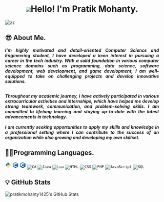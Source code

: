 <h1 align="center"><a href="https://pratikmohanty1425.github.io/Portfolio/index.html"><img src="https://media.giphy.com/media/hvRJCLFzcasrR4ia7z/giphy.gif" width="5%"></a>Hello! I'm Pratik Mohanty.</h1> 

![zz](https://user-images.githubusercontent.com/60297008/229171543-791ade5c-661f-4af2-9d8f-d081529ee6bd.jpg)

<h2 align="Left">😎 About Me.</h3>

<h5 align="justify"> 
I'm highly motivated and detail-oriented Computer Science and Engineering student, I have developed a keen interest in pursuing a career in the tech industry. With a solid foundation in various computer science domains such as programming, data science, software development, web development, and game development, I am well-equipped to take on challenging projects and develop innovative solutions.<br><br>
  

Throughout my academic journey, I have actively participated in various extracurricular activities and internships, which have helped me develop strong teamwork, communication, and problem-solving skills. I am committed to lifelong learning and staying up-to-date with the latest advancements in technology.<br><br>
I am currently seeking opportunities to apply my skills and knowledge in a professional setting where I can contribute to the success of an organization while also growing and developing my own skillset.</h5>

<h2 align="left">👨‍💻Programming Languages.</h3>

<code><a href="https://www.python.org"><img height="20" alt="Python" src="https://raw.githubusercontent.com/devicons/devicon/master/icons/python/python-original.svg"></a></code>
<code><a href="https://www.cprogramming.com/"><img height="20" alt="C" src="https://raw.githubusercontent.com/devicons/devicon/master/icons/c/c-original.svg"></a></code>
<code><a href="https://www.w3schools.com/cpp/"><img height="20" alt="C++" src="https://raw.githubusercontent.com/devicons/devicon/master/icons/cplusplus/cplusplus-original.svg"></a></code>
<code><img height="20" alt="C#" src=""></code>
<code><img height="20" alt="Java" src=""></code>
<code><img height="20" alt="Lua" src=""></code>
<code><img height="20" alt="HTML" src=""></code>
<code><img height="20" alt="CSS" src=""></code>
<code><img height="20" alt="PHP" src=""></code>
<code><img height="20" alt="JavaScript" src=""></code>
<code><img height="20" alt="SQL" src=""></code>


<h2 align="left">💡 GitHub Stats</h3>

<img align="left" alt="pratikmohanty1425's GitHub Stats" src="https://github-readme-stats.vercel.app/api?username=pratikmohanty1425&show_icons=true&hide_border=false&title_color=ff652f&icon_color=FFE400&bg_color=09131B&text_color=ffffff&border_color=0c1a25" />

